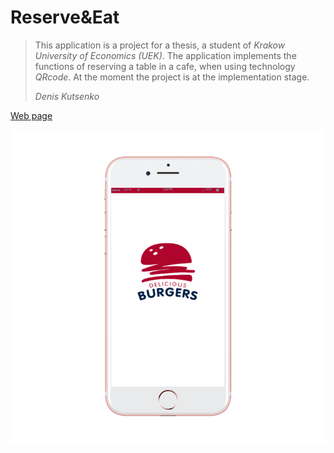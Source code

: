 <!DOCTYPE html>
<html>
<head>
</head>
<body>
<h1>Reserve&Eat</h1>
<blockquote>
    <p>This application is a project for a thesis, a student of <i>Krakow University of Economics (UEK)</i>. The application implements the functions of reserving a table in a cafe, when using technology <i>QRcode</i>. At the moment the project is at the implementation stage.</p>
    <footer><i>Denis Kutsenko</i></footer>
  </blockquote>
<a href="https://den575.github.io/">Web page</a>
<p id="align">
<img src="app.png">
</p>

</body>
</html>
